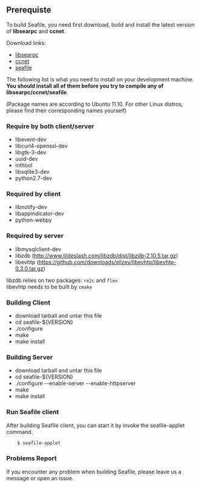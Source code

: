 ## Prerequiste

To build Seafile, you need first download, build and install the latest version of **libsearpc** and **ccnet**.

Download links:

* [libsearpc](https://github.com/haiwen/libsearpc/downloads) 
* [ccnet](https://www.github.com/haiwen/ccnet/downloads)
* [seafile](https://www.github.com/haiwen/seafile/downloads)

The following list is what you need to install on your development machine. __You should install all of them before you try to compile any of libsearpc/ccnet/seafile__.

(Package names are according to Ubuntu 11.10. For other Linux distros, please find their corresponding names yourself)

### Require by both client/server

* libevent-dev
* libcurl4-openssl-dev
* libgtk-3-dev
* uuid-dev
* intltool 
* libsqlite3-dev
* python2.7-dev 

### Required by client
* libnotify-dev
* libappindicator-dev
* python-webpy

### Required by server
* libmysqlclient-dev
* libzdb (http://www.tildeslash.com/libzdb/dist/libzdb-2.10.5.tar.gz)
* libevhtp (https://github.com/downloads/ellzey/libevhtp/libevhtp-0.3.0.tar.gz)

libzdb relies on two packages: `re2c` and `flex`  
libevhtp needs to be built by `cmake`


### Building Client ###
* download tarball and untar this file
* cd seafile-${VERSION}
* ./configure
* make
* make install

### Building Server ###
* download tarball and untar this file
* cd seafile-${VERSION}
* ./configure --enable-server --enable-httpserver
* make
* make install

### Run Seafile client ###

After building Seafile client, you can start it by invoke the seafile-applet command.

```sh
    $ seafile-applet
```

### Problems Report

If you encounter any problem when building Seafile, please leave us a message or open an issue.